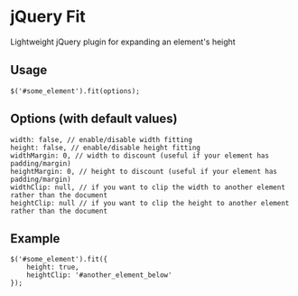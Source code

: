 # jQuery Fit
Lightweight jQuery plugin for expanding an element's height

## Usage

    $('#some_element').fit(options);

## Options (with default values)

    width: false, // enable/disable width fitting
    height: false, // enable/disable height fitting
    widthMargin: 0, // width to discount (useful if your element has padding/margin)
    heightMargin: 0, // height to discount (useful if your element has padding/margin)
    widthClip: null, // if you want to clip the width to another element rather than the document
    heightClip: null // if you want to clip the height to another element rather than the document

## Example

    $('#some_element').fit({
        height: true,
        heightClip: '#another_element_below'
    });